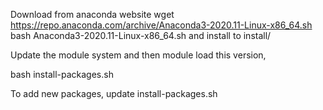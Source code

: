 Download from anaconda website
wget https://repo.anaconda.com/archive/Anaconda3-2020.11-Linux-x86_64.sh
bash Anaconda3-2020.11-Linux-x86_64.sh and install to install/

Update the module system and then module load this version,

bash install-packages.sh

To add new packages, update install-packages.sh
